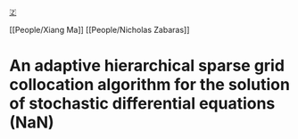 [🇿](zotero://select/groups/5372906/items/6EULBWT8)

[[People/Xiang Ma]] [[People/Nicholas Zabaras]] 
# An adaptive hierarchical sparse grid collocation algorithm for the solution of stochastic differential equations (NaN)


